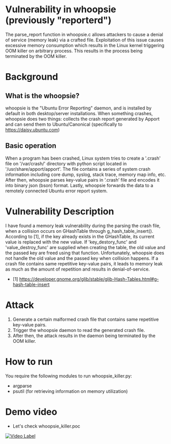 # Vulnerability in whoopsie (previously "reporterd")
The parse_report function in whoopsie.c allows attackers to cause a denial of service (memory leak) via a crafted file. Exploitation of this issue causes excessive memory consumption which results in the Linux kernel triggering OOM killer on arbitrary process. This results in the process being terminated by the OOM killer.


# Background 

## What is the whoopsie?
whoopsie is the "Ubuntu Error Reporting" daemon, and is installed by default in both desktop/server installations.
When something crashes, whoopsie does two things: collects the crash report generated by Apport and can send them to Ubuntu/Canonical (specifically to https://daisy.ubuntu.com)

## Basic operation
When a program has been crashed, Linux system tries to create a '.crash' file on '/var/crash/' directory with python script located in '/usr/share/apport/apport'.
The file contains a series of system crash information including core dump, syslog, stack trace, memory map info, etc.
After then, whoopsie parses key-value pairs in ‘.crash’ file and encodes it into binary json (bson) format.
Lastly, whoopsie forwards the data to a remotely connected Ubuntu error report system.


# Vulnerability Description
I have found a memory leak vulnerability during the parsing the crash file, when a collision occurs on GHashTable through g_hash_table_insert().
According to [1], if the key already exists in the GHashTable, its current value is replaced with the new value.
If 'key_destory_func' and 'value_destroy_func' are supplied when creating the table, the old value and the passed key are freed using that function.
Unfortunately, whoopsie does not handle the old value and the passed key when collision happens.
If a crash file contains same repetitive key-value pairs, it leads to memory leak as much as the amount of repetition and results in denial-of-service.

* [1] https://developer.gnome.org/glib/stable/glib-Hash-Tables.html#g-hash-table-insert

# Attack
1) Generate a certain malformed crash file that contains same repetitive key-value pairs.  
2) Trigger the whoopsie daemon to read the generated crash file. 
3) After then, the attack results in the daemon being terminated by the OOM killer.

# How to run
You require the following modules to run whoopsie_killer.py:
* argparse  
* psutil (for retrieving information on memory utilization)

# Demo video
* Let's check whoopsie_killer.poc

[![Video Label](https://img.youtube.com/vi/t8YtccOfGo8/0.jpg)](https://youtu.be/t8YtccOfGo8?t=0s) 
